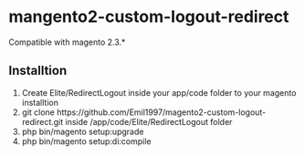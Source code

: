 <h1>mangento2-custom-logout-redirect</h1>
<p>Compatible with magento 2.3.*</p>

<h2>Installtion</h2>
<ol>
	<li>Create Elite/RedirectLogout inside your app/code folder to your magento installtion</li>
	<li>git clone https://github.com/Emil1997/magento2-custom-logout-redirect.git inside /app/code/Elite/RedirectLogout folder</li>
	<li>php bin/magento setup:upgrade</li>
	<li>php bin/magento setup:di:compile</li>
</ol>